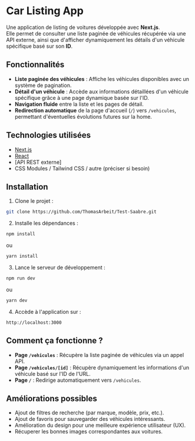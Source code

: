# Car Listing App

Une application de listing de voitures développée avec **Next.js**.  
Elle permet de consulter une liste paginée de véhicules récupérée via une API externe, ainsi que d'afficher dynamiquement les détails d'un véhicule spécifique basé sur son **ID**.

## Fonctionnalités

- **Liste paginée des véhicules** : Affiche les véhicules disponibles avec un système de pagination.
- **Détail d'un véhicule** : Accède aux informations détaillées d'un véhicule spécifique grâce à une page dynamique basée sur l'ID.
- **Navigation fluide** entre la liste et les pages de détail.
- **Redirection automatique** de la page d'accueil (`/`) vers `/vehicules`, permettant d'éventuelles évolutions futures sur la home.

## Technologies utilisées

- [Next.js](https://nextjs.org/)
- [React](https://react.dev/)
- [API REST externe]
- CSS Modules / Tailwind CSS / autre (préciser si besoin)

## Installation

1. Clone le projet :

```bash
git clone https://github.com/ThomasArbeit/Test-Saabre.git
```

2. Installe les dépendances :

```bash
npm install
```

ou

```bash
yarn install
```

3. Lance le serveur de développement :

```bash
npm run dev
```

ou

```bash
yarn dev
```

4. Accède à l'application sur :

```
http://localhost:3000
```

## Comment ça fonctionne ?

- **Page `/vehicules`** : Récupère la liste paginée de véhicules via un appel API.
- **Page `/vehicules/[id]`** : Récupère dynamiquement les informations d'un véhicule basé sur l'ID de l'URL.
- **Page `/`** : Redirige automatiquement vers `/vehicules`.

## Améliorations possibles

- Ajout de filtres de recherche (par marque, modèle, prix, etc.).
- Ajout de favoris pour sauvegarder des véhicules intéressants.
- Amélioration du design pour une meilleure expérience utilisateur (UX).
- Récuperer les bonnes images correspondantes aux voitures.

